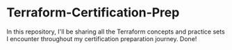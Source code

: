 # Terraform-Certification-Prep
In this repository, I'll be sharing all the Terraform concepts and practice sets I encounter throughout my certification preparation journey.
Done!
